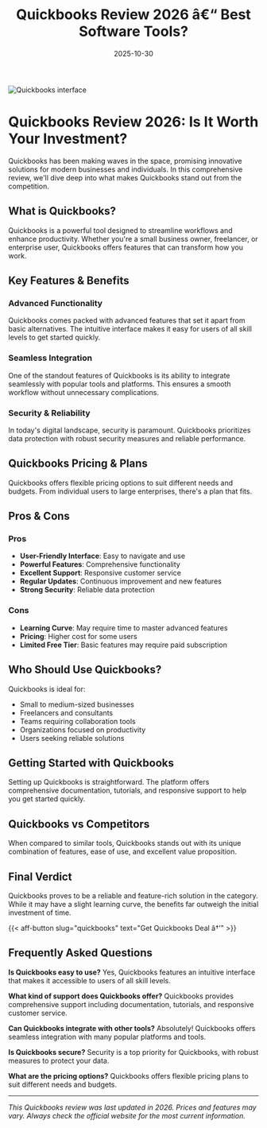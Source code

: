 ﻿---
title: "Quickbooks Review 2026 â€“ Best Software Tools?"
date: 2025-10-30
draft: false
rating: 4.8
category: "Software Tools"
tags: ["software-tools", "review", "2026"]
description: "Comprehensive Quickbooks review 2026. Discover if this  tool is the best choice for your needs."
keywords: "quickbooks, Quickbooks, review, software tools, 2026, best software tools"
image: "https://images.unsplash.com/photo-1555949963-aa79dcee981c?w=800&h=400&fit=crop&crop=center"
---

![Quickbooks interface](https://images.unsplash.com/photo-1555949963-aa79dcee981c?w=800&h=400&fit=crop&crop=center)

# Quickbooks Review 2026: Is It Worth Your Investment?

Quickbooks has been making waves in the  space, promising innovative solutions for modern businesses and individuals. In this comprehensive review, we'll dive deep into what makes Quickbooks stand out from the competition.

## What is Quickbooks?

Quickbooks is a powerful  tool designed to streamline workflows and enhance productivity. Whether you're a small business owner, freelancer, or enterprise user, Quickbooks offers features that can transform how you work.

## Key Features & Benefits

### Advanced Functionality
Quickbooks comes packed with advanced features that set it apart from basic alternatives. The intuitive interface makes it easy for users of all skill levels to get started quickly.

### Seamless Integration
One of the standout features of Quickbooks is its ability to integrate seamlessly with popular tools and platforms. This ensures a smooth workflow without unnecessary complications.

### Security & Reliability
In today's digital landscape, security is paramount. Quickbooks prioritizes data protection with robust security measures and reliable performance.

## Quickbooks Pricing & Plans

Quickbooks offers flexible pricing options to suit different needs and budgets. From individual users to large enterprises, there's a plan that fits.

## Pros & Cons

### Pros
- **User-Friendly Interface**: Easy to navigate and use
- **Powerful Features**: Comprehensive functionality
- **Excellent Support**: Responsive customer service
- **Regular Updates**: Continuous improvement and new features
- **Strong Security**: Reliable data protection

### Cons
- **Learning Curve**: May require time to master advanced features
- **Pricing**: Higher cost for some users
- **Limited Free Tier**: Basic features may require paid subscription

## Who Should Use Quickbooks?

Quickbooks is ideal for:
- Small to medium-sized businesses
- Freelancers and consultants
- Teams requiring collaboration tools
- Organizations focused on productivity
- Users seeking reliable  solutions

## Getting Started with Quickbooks

Setting up Quickbooks is straightforward. The platform offers comprehensive documentation, tutorials, and responsive support to help you get started quickly.

## Quickbooks vs Competitors

When compared to similar tools, Quickbooks stands out with its unique combination of features, ease of use, and excellent value proposition.

## Final Verdict

Quickbooks proves to be a reliable and feature-rich solution in the  category. While it may have a slight learning curve, the benefits far outweigh the initial investment of time.

{{< aff-button slug="quickbooks" text="Get Quickbooks Deal â†’" >}}

## Frequently Asked Questions

**Is Quickbooks easy to use?**
Yes, Quickbooks features an intuitive interface that makes it accessible to users of all skill levels.

**What kind of support does Quickbooks offer?**
Quickbooks provides comprehensive support including documentation, tutorials, and responsive customer service.

**Can Quickbooks integrate with other tools?**
Absolutely! Quickbooks offers seamless integration with many popular platforms and tools.

**Is Quickbooks secure?**
Security is a top priority for Quickbooks, with robust measures to protect your data.

**What are the pricing options?**
Quickbooks offers flexible pricing plans to suit different needs and budgets.

---

*This Quickbooks review was last updated in 2026. Prices and features may vary. Always check the official website for the most current information.*
